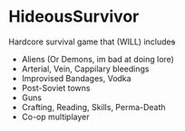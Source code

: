 # HideousSurvivor
Hardcore survival game that (WILL) include~~s~~
  * Aliens (Or Demons, im bad at doing lore)
  * Arterial, Vein, Cappilary bleedings
  * Improvised Bandages, Vodka
  * Post-Soviet towns
  * Guns
  * Crafting, Reading, Skills, Perma-Death
  * Co-op multiplayer
